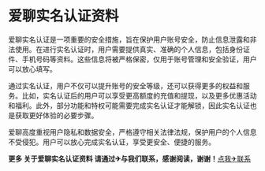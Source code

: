 # 爱聊实名认证资料

爱聊实名认证是一项重要的安全措施，旨在保护用户账号安全，防止信息泄露和非法使用。在进行实名认证时，用户需要提供真实、准确的个人信息，包括身份证件、手机号码等资料。这些信息将被严格保密，仅用于账号管理和安全验证，用户可以放心填写。

通过实名认证，用户不仅可以提升账号的安全等级，还可以获得更多的权益和服务。比如，实名认证后的用户可以享受更高额度的充值和提现，以及更多优惠活动和福利。此外，部分功能和特权可能需要完成实名认证才能解锁，因此实名认证也是获取更好体验的必要步骤。

爱聊高度重视用户隐私和数据安全，严格遵守相关法律法规，保护用户的个人信息不受侵犯。用户可以放心完成实名认证，享受更安全、便捷的服务。

**更多 关于爱聊实名认证资料 请通过✈与我们联系，感谢阅读，谢谢！**[点我✈联系](https://acc.k02.cc)